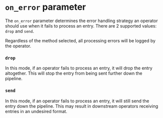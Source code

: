 # `on_error` parameter
The `on_error` parameter determines the error handling strategy an operator should use when it fails to process an entry. There are 2 supported values: `drop` and `send`. 

Regardless of the method selected, all processing errors will be logged by the operator.

### `drop`
In this mode, if an operator fails to process an entry, it will drop the entry altogether. This will stop the entry from being sent further down the pipeline.

### `send`
In this mode, if an operator fails to process an entry, it will still send the entry down the pipeline. This may result in downstream operators receiving entries in an undesired format.